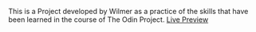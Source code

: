 This is a Project developed by Wilmer as a practice of the skills that have been learned in the course of The Odin Project.
[Live Preview](https://wilroj.github.io/)
